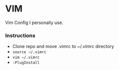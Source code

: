 # VIM
Vim Config I personally use.

### Instructions

* Clone repo and move .vimrc to ~/.vimrc directory
* `source ~/.vimrc`
* `vim ~/.vimrc`
* `:PlugInstall`
